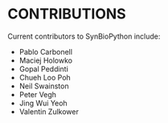 # CONTRIBUTIONS

Current contributors to SynBioPython include:
- Pablo Carbonell
- Maciej Holowko
- Gopal Peddinti
- Chueh Loo Poh
- Neil Swainston
- Peter Vegh
- Jing Wui Yeoh
- Valentin Zulkower
